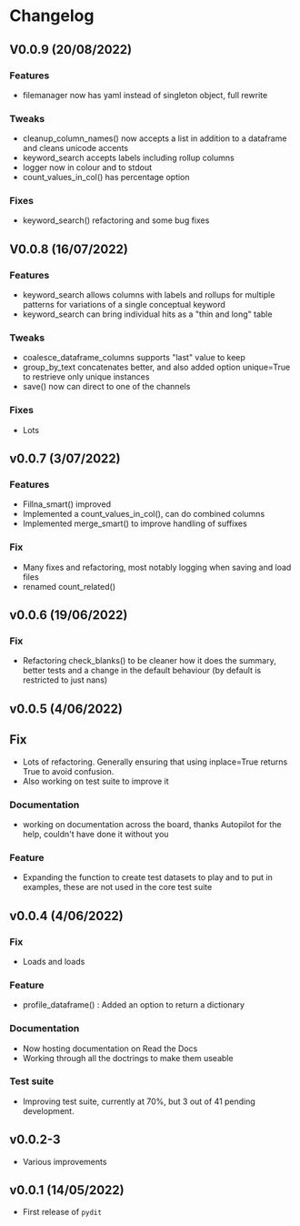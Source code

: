 # Changelog

## V0.0.9 (20/08/2022)

### Features

- filemanager now has yaml instead of singleton object, full rewrite 

### Tweaks

- cleanup_column_names() now accepts a list in addition to a dataframe and cleans unicode accents
- keyword_search accepts labels including rollup columns
- logger now in colour and to stdout
- count_values_in_col() has percentage option

### Fixes

- keyword_search() refactoring and some bug fixes

## V0.0.8 (16/07/2022)

### Features

- keyword_search allows columns with labels and rollups for multiple patterns for variations of a single conceptual keyword
- keyword_search can bring individual hits as a "thin and long" table

### Tweaks
- coalesce_dataframe_columns supports "last" value to keep
- group_by_text concatenates better, and also added option unique=True to restrieve only unique instances
- save() now can direct to one of the channels

### Fixes
- Lots


## v0.0.7 (3/07/2022)

### Features

- Fillna_smart() improved 
- Implemented a count_values_in_col(), can do combined columns
- Implemented merge_smart() to improve handling of suffixes

### Fix

- Many fixes and refactoring, most notably logging when saving and load files
- renamed count_related()

## v0.0.6 (19/06/2022)


### Fix
- Refactoring check_blanks() to be cleaner how it does the summary, better tests and a change in the default behaviour (by default is restricted to just nans)

## v0.0.5 (4/06/2022)

## Fix

- Lots of refactoring. Generally ensuring that using inplace=True returns True to avoid confusion.
- Also working on test suite to improve it

### Documentation

- working on documentation across the board, thanks Autopilot for the help, couldn't have done it without you

### Feature

- Expanding the function to create test datasets to play and to put in examples, these are not used in the core test suite

## v0.0.4 (4/06/2022)

### Fix

- Loads and loads

### Feature

- profile_dataframe() : Added an option to return a dictionary

### Documentation

- Now hosting documentation on Read the Docs
- Working through all the doctrings to make them useable

### Test suite

- Improving test suite, currently at 70%, but 3 out of 41 pending development.

## v0.0.2-3 

- Various improvements

## v0.0.1 (14/05/2022)

- First release of `pydit`